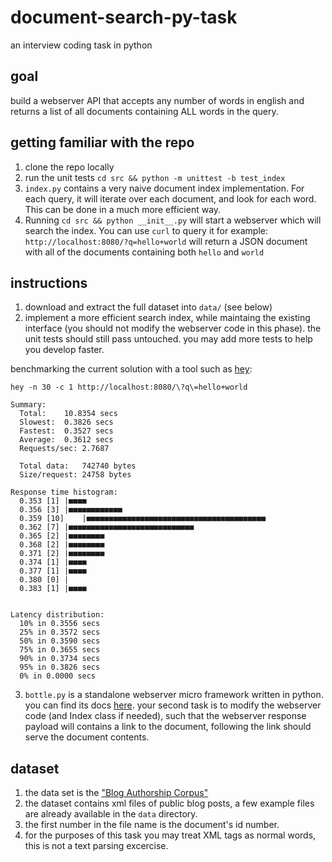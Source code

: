 # document-search-py-task
an interview coding task in python 

## goal

build a webserver API that accepts any number of words in english and returns a list of all documents containing ALL words in the query. 

## getting familiar with the repo
1. clone the repo locally
2. run the unit tests `cd src && python -m unittest -b test_index`
3. `index.py` contains a very naive document index implementation. For each query, it will iterate over each document, and look for each word. This can be done in a much more efficient way. 
4. Running `cd src && python __init__.py` will start a webserver which will search the index. You can use `curl` to query it for example: `http://localhost:8080/?q=hello+world` will return a JSON document with all of the documents containing both `hello` and `world`

## instructions
1. download and extract the full dataset into `data/` (see below)
2. implement a more efficient search index, while maintaing the existing interface (you should not modify the webserver code in this phase). the unit tests should still pass untouched. you may add more tests to help you develop faster. 

benchmarking the current solution with a tool such as [hey](https://github.com/rakyll/hey):

```
hey -n 30 -c 1 http://localhost:8080/\?q\=hello+world

Summary:
  Total:	10.8354 secs
  Slowest:	0.3826 secs
  Fastest:	0.3527 secs
  Average:	0.3612 secs
  Requests/sec:	2.7687

  Total data:	742740 bytes
  Size/request:	24758 bytes

Response time histogram:
  0.353 [1]	|■■■■
  0.356 [3]	|■■■■■■■■■■■■
  0.359 [10]	|■■■■■■■■■■■■■■■■■■■■■■■■■■■■■■■■■■■■■■■■
  0.362 [7]	|■■■■■■■■■■■■■■■■■■■■■■■■■■■■
  0.365 [2]	|■■■■■■■■
  0.368 [2]	|■■■■■■■■
  0.371 [2]	|■■■■■■■■
  0.374 [1]	|■■■■
  0.377 [1]	|■■■■
  0.380 [0]	|
  0.383 [1]	|■■■■


Latency distribution:
  10% in 0.3556 secs
  25% in 0.3572 secs
  50% in 0.3590 secs
  75% in 0.3655 secs
  90% in 0.3734 secs
  95% in 0.3826 secs
  0% in 0.0000 secs

```

3. `bottle.py` is a standalone webserver micro framework  written in python.  you can find its docs [here](https://bottlepy.org/docs/dev/). your second task is to modify the webserver code (and Index class if needed), such that the webserver response payload will contains a link to the document, following the link should serve the document contents. 


## dataset 

1. the data set is the ["Blog Authorship Corpus"](http://u.cs.biu.ac.il/~koppel/BlogCorpus.htm) 
2. the dataset contains xml files of public blog posts, a few example files are already available in the `data` directory. 
3. the first number in the file name is the document's id number. 
4. for the purposes of this task you may treat XML tags as normal words, this is not a text parsing excercise. 
